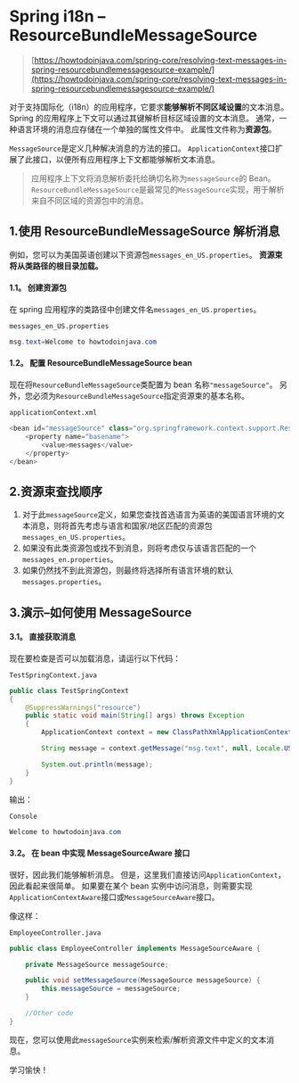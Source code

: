 # Spring i18n – ResourceBundleMessageSource

> [https://howtodoinjava.com/spring-core/resolving-text-messages-in-spring-resourcebundlemessagesource-example/](https://howtodoinjava.com/spring-core/resolving-text-messages-in-spring-resourcebundlemessagesource-example/)

对于支持国际化（i18n）的应用程序，它要求**能够解析不同区域设置**的文本消息。 Spring 的应用程序上下文可以通过其键解析目标区域设置的文本消息。 通常，一种语言环境的消息应存储在一个单独的属性文件中。 此属性文件称为**资源包**。

`MessageSource`是定义几种解决消息的方法的接口。 `ApplicationContext`接口扩展了此接口，以便所有应用程序上下文都能够解析文本消息。

> 应用程序上下文将消息解析委托给确切名称为`messageSource`的 Bean。 `ResourceBundleMessageSource`是最常见的`MessageSource`实现，用于解析来自不同区域的资源包中的消息。

## 1.使用 ResourceBundleMessageSource 解析消息

例如，您可以为美国英语创建以下资源包`messages_en_US.properties`。 **资源束将从类路径的根目录加载。**

#### 1.1。 创建资源包

在 spring 应用程序的类路径中创建文件名`messages_en_US.properties`。

`messages_en_US.properties`

```java
msg.text=Welcome to howtodoinjava.com
```

#### 1.2。 配置 ResourceBundleMessageSource bean

现在将`ResourceBundleMessageSource`类配置为 bean 名称`"messageSource"`。 另外，您必须为`ResourceBundleMessageSource`指定资源束的基本名称。

`applicationContext.xml`

```java
<bean id="messageSource" class="org.springframework.context.support.ResourceBundleMessageSource">
    <property name="basename">
        <value>messages</value>
    </property>
</bean>

```

## 2.资源束查找顺序

1.  对于此`messageSource`定义，如果您查找首选语言为英语的美国语言环境的文本消息，则将首先考虑与语言和国家/地区匹配的资源包`messages_en_US.properties`。
2.  如果没有此类资源包或找不到消息，则将考虑仅与该语言匹配的一个`messages_en.properties`。
3.  如果仍然找不到此资源包，则最终将选择所有语言环境的默认`messages.properties`。

## 3.演示–如何使用 MessageSource

#### 3.1。 直接获取消息

现在要检查是否可以加载消息，请运行以下代码：

`TestSpringContext.java`

```java
public class TestSpringContext 
{
    @SuppressWarnings("resource")
    public static void main(String[] args) throws Exception 
    {
        ApplicationContext context = new ClassPathXmlApplicationContext("applicationContext.xml");

        String message = context.getMessage("msg.text", null, Locale.US);

        System.out.println(message);
    }
}

```

输出：

`Console`

```java
Welcome to howtodoinjava.com

```

#### 3.2。 在 bean 中实现 MessageSourceAware 接口

很好，因此我们能够解析消息。 但是，这里我们直接访问`ApplicationContext`，因此看起来很简单。 如果要在某个 bean 实例中访问消息，则需要实现`ApplicationContextAware`接口或`MessageSourceAware`接口。

像这样：

`EmployeeController.java`

```java
public class EmployeeController implements MessageSourceAware {

    private MessageSource messageSource;

    public void setMessageSource(MessageSource messageSource) {
        this.messageSource = messageSource;
    }

    //Other code
}

```

现在，您可以使用此`messageSource`实例来检索/解析资源文件中定义的文本消息。

学习愉快！